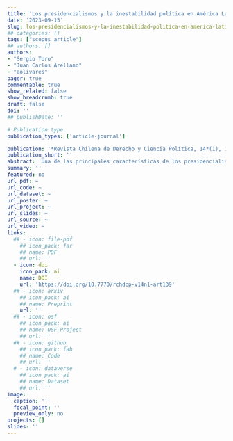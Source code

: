 ```yaml
---
title: 'Los presidencialismos y la inestabilidad política en América Latina: Contención e incorporación del conflicto durante el siglo XIX'
date: '2023-09-15'
slug: los-presidencialismos-y-la-inestabilidad-politica-en-america-latina
## categories: []
tags: ["scopus article"]
## authors: []
authors:
- "Sergio Toro"
- "Juan Carlos Arellano"
- "aolivares"
pager: true
commentable: true
show_related: false
show_breadcrumb: true
draft: false
doi: ''
## publishDate: ''

# Publication type.
publication_types: ['article-journal']

publication: '*Revista Chilena de Derecho y Ciencia Política, 14*(1), 1-22'
publication_short: ''
abstract: 'Una de las principales características de los presidencialismos de América Latina es que, a lo largo de la historia, se han mostrado diversos momentos de inestabilidad. En búsqueda de algunas explicaciones de esta realidad, en el presente artículo se analizan las dificultades de la instalación de los presidencialismos durante el siglo XIX. Se analiza este periodo pues corresponde a la inauguración de los regímenes políticos. En el trabajo se estudia el proceso de organización del Estado en un momento en que los diseños institucionales fueron contestados por grupos desafiantes a las tendencias predominantes de concentración del poder por parte de la institucionalidad. Se busca determinar en qué medida la apertura inicial, o no, del sistema político tiene efectos en la estabilidad de los países. El origen de las instituciones es clave para comprender los presidencialismos y, más clave aún, para comprender la razón de la tolerancia del continente a los mecanismos de concentración del poder. A través de un análisis histórico comparado sobre cuatro países del continente con varianza sobre los niveles de desarrollo Chile, Perú, Argentina y Uruguay, el trabajo concluye que los diseños presidenciales fueron más o menos estables en la medida que los gobiernos lograron activar mecanismos de contención e incorporación a los opositores del nuevo orden institucional. Con todo, aún queda mucho por avanzar en la comprensión de la inestabilidad política en América Latina.'
summary: ''
featured: no
url_pdf: ~
url_code: ~
url_dataset: ~
url_poster: ~
url_project: ~
url_slides: ~
url_source: ~
url_video: ~
links:
  ## - icon: file-pdf
    ## icon_pack: far
    ## name: PDF
    ## url: ''
  - icon: doi
    icon_pack: ai
    name: DOI
    url: 'https://doi.org/10.7770/rchdcp-v14n1-art139'
  ## - icon: arxiv
    ## icon_pack: ai
    ## name: Preprint
    url: ''
  ## - icon: osf
    ## icon_pack: ai
    ## name: OSF-Project
    ## url: ''
  ## - icon: github
    ## icon_pack: fab
    ## name: Code
    ## url: ''
  # - icon: dataverse
    ## icon_pack: ai
    ## name: Dataset
    ## url: ''
image:
  caption: ''
  focal_point: ''
  preview_only: no
projects: []
slides: ''
---
```

